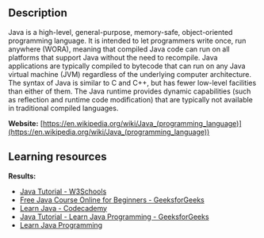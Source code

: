 ## Description
Java is a high-level, general-purpose, memory-safe, object-oriented programming language. It is intended to let programmers write once, run anywhere (WORA), meaning that compiled Java code can run on all platforms that support Java without the need to recompile. Java applications are typically compiled to bytecode that can run on any Java virtual machine (JVM) regardless of the underlying computer architecture. The syntax of Java is similar to C and C++, but has fewer low-level facilities than either of them. The Java runtime provides dynamic capabilities (such as reflection and runtime code modification) that are typically not available in traditional compiled languages.

**Website:** [https://en.wikipedia.org/wiki/Java_(programming_language)](https://en.wikipedia.org/wiki/Java_(programming_language))

## Learning resources
**Results:**

* [Java Tutorial - W3Schools](https://www.w3schools.com/java/)
* [Free Java Course Online for Beginners - GeeksforGeeks](https://www.geeksforgeeks.org/free-java-course-for-beginners/)
* [Learn Java - Codecademy](https://www.codecademy.com/learn/learn-java)
* [Java Tutorial - Learn Java Programming - GeeksforGeeks](https://www.geeksforgeeks.org/java/)
* [Learn Java Programming](https://www.programiz.com/java-programming)


